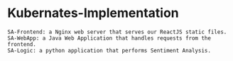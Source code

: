 # Kubernates-Implementation

    SA-Frontend: a Nginx web server that serves our ReactJS static files.
    SA-WebApp: a Java Web Application that handles requests from the frontend.
    SA-Logic: a python application that performs Sentiment Analysis.
